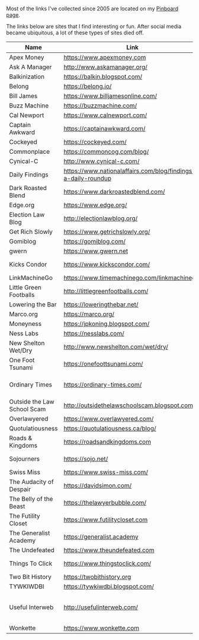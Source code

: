 Most of the links I've collected since 2005 are located on my [Pinboard page](https://pinboard.in/u:reenum). 

The links below are sites that I find interesting or fun. After social media became ubiquitous, a lot of these types of sites died off.

| Name | Link | Subject |
| --- | --- | --- |
| Apex Money | https://www.apexmoney.com | Money |
| Ask A Manager | http://www.askamanager.org/ | Advice, Work |
| Balkinization | https://balkin.blogspot.com/ | Interesting |
| Belong | https://belong.io/ | Tech |
| Bill James | https://www.billjamesonline.com/ | Baseball |
| Buzz Machine | https://buzzmachine.com/ | Politics, Tech |
| Cal Newport | https://www.calnewport.com/ | Productivity |
| Captain Awkward | https://captainawkward.com/ | Advice |
| Cockeyed | https://cockeyed.com/ | Link Blog |
| Commonplace | https://commoncog.com/blog/ | Productivity |
| Cynical-C | http://www.cynical-c.com/ | Politics |
| Daily Findings | https://www.nationalaffairs.com/blog/findings-a-daily-roundup | Academia |
| Dark Roasted Blend | https://www.darkroastedblend.com/ | Link Blog |
| Edge.org | https://www.edge.org/ | Science |
| Election Law Blog | http://electionlawblog.org/ | Law |
| Get Rich Slowly | https://www.getrichslowly.org/ | Money |
| Gomiblog | https://gomiblog.com/ | Politics |
| gwern | https://www.gwern.net | Science |
| Kicks Condor | https://www.kickscondor.com/ | Indie Web, Tech |
| LinkMachineGo | https://www.timemachinego.com/linkmachinego/ | Link Blog |
| Little Green Footballs | http://littlegreenfootballs.com/ | Politics |
| Lowering the Bar | https://loweringthebar.net/ | Law |
| Marco.org | https://marco.org/ | Tech |
| Moneyness | https://jpkoning.blogspot.com/ | Money |
| Ness Labs | https://nesslabs.com/ | Productivity |
| New Shelton Wet/Dry | http://www.newshelton.com/wet/dry/ | Link Blog |
| One Foot Tsunami | https://onefoottsunami.com/ | Link Blog |
| Ordinary Times | https://ordinary-times.com/ | Culture, Entertainment, Politics |
| Outside the Law School Scam | http://outsidethelawschoolscam.blogspot.com/ | Law |
| Overlawyered | https://www.overlawyered.com/ | Law |
| Quotulatiousness | https://quotulatiousness.ca/blog/ | Link Blog |
| Roads & Kingdoms | https://roadsandkingdoms.com | Culture, Essays |
| Sojourners | https://sojo.net/ | Politics, Religion |
| Swiss Miss | https://www.swiss-miss.com/ | Design |
| The Audacity of Despair | https://davidsimon.com/ | Entertainment |
| The Belly of the Beast | https://thelawyerbubble.com/ | Law |
| The Futility Closet | https://www.futilitycloset.com | History |
| The Generalist Academy | https://generalist.academy | Interesting |
| The Undefeated | https://www.theundefeated.com | Black, Culture |
| Things To Click | https://www.thingstoclick.com/ | Indie Web, Tech |
| Two Bit History | https://twobithistory.org | History, Tech |
| TYWKIWDBI | https://tywkiwdbi.blogspot.com/ | Interesting |
| Useful Interweb | http://usefulinterweb.com/ | Apps, Interesting, Link Blog, Productivity |
| Wonkette | https://www.wonkette.com | Politics |